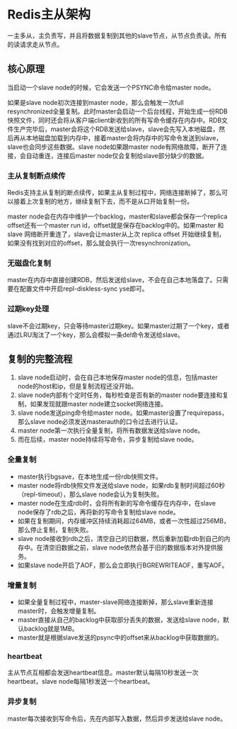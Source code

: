 # Redis主从架构

一主多从，主负责写，并且将数据复制到其他的slave节点，从节点负责读。所有的读请求走从节点。

## 核心原理

当启动一个slave node的时候，它会发送一个PSYNC命令给master node。

如果是slave node初次连接到master node，那么会触发一次full resynchronized全量复制。此时master会启动一个后台线程，开始生成一份RDB快照文件，同时还会将从客户端client新收到的所有写命令缓存在内存中。RDB文件生产完毕后，master会将这个RDB发送给slave，slave会先写入本地磁盘，然后再从本地磁盘加载到内存中，接着master会将内存中的写命令发送到slave，slave也会同步这些数据。slave node如果跟master node有网络故障，断开了连接，会自动重连，连接后master node仅会复制给slave部分缺少的数据。

### 主从复制断点续传

Redis支持主从复制的断点续传，如果主从复制过程中，网络连接断掉了，那么可以接着上次复制的地方，继续复制下去，而不是从口开始复制一份。

master node会在内存中维护一个backlog，master和slave都会保存一个replica offset还有一个master run id，offset就是保存在backlog中的。如果master 和 slave 网络断开重连了，slave会让master从上次 replica offset 开始继续复制，如果没有找到对应的offset，那么就会执行一次resynchronization。

### 无磁盘化复制

master在内存中直接创建RDB，然后发送给slave，不会在自己本地落盘了。只需要在配置文件中开启repl-diskless-sync yse即可。

### 过期key处理

slave不会过期key，只会等待master过期key。如果master过期了一个key，或者通过LRU淘汰了一个key，那么会模拟一条del命令发送给slave。

## 复制的完整流程

1. slave node启动时，会在自己本地保存master node的信息，包括master node的host和ip，但是复制流程还没开始。
2. slave node内部有个定时任务，每秒检查是否有新的master node要连接和复制，如果发现就跟master node建立socket网络连接。
3. slave node发送ping命令给master node。如果master设置了requirepass，那么slave node必须发送masterauth的口令过去进行认证。
4. master node第一次执行全量复制，将所有数据发送给slave node。
5. 而在后续，master node持续将写命令，异步复制给slave node。

### 全量复制

- master执行bgsave，在本地生成一份rdb快照文件。
- master node将rdb快照文件发送给slave node，如果rdb复制时间超过60秒（repl-timeout），那么slave node会认为复制失败。
- master node在生成rdb时，会将所有新的写命令缓存在内存中，在slave node保存了rdb之后，再将新的写命令复制给slave node。
- 如果在复制期间，内存缓冲区持续消耗超过64MB，或者一次性超过256MB，那么停止复制，复制失败。
- slave node接收到rdb之后，清空自己的旧数据，然后重新加载rdb到自己的内存中。在清空旧数据之前，slave node依然会基于旧的数据版本对外提供服务。
- 如果slave node开启了AOF，那么会立即执行BGREWRITEAOF，重写AOF。

### 增量复制

- 如果全量复制过程中，master-slave网络连接断掉，那么slave重新连接master时，会触发增量复制。
- master直接从自己的backlog中获取部分丢失的数据，发送给slave node，默认backlog就是1MB。
- master就是根据slave发送的psync中的offset来从backlog中获取数据的。

### heartbeat

主从节点互相都会发送heartbeat信息。master默认每隔10秒发送一次heartbeat，slave node每隔1秒发送一个heartbeat。

### 异步复制

master每次接收到写命令后，先在内部写入数据，然后异步发送给slave node。
